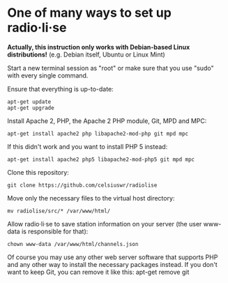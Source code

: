 # One of many ways to set up radio·li·se

**Actually, this instruction only works with Debian-based Linux distributions!** (e.g. Debian itself, Ubuntu or Linux Mint)

Start a new terminal session as "root" or make sure that you use "sudo" with every single command.

Ensure that everything is up-to-date:

    apt-get update
    apt-get upgrade
    
Install Apache 2, PHP, the Apache 2 PHP module, Git, MPD and MPC:
    
    apt-get install apache2 php libapache2-mod-php git mpd mpc
    
If this didn't work and you want to install PHP 5 instead:

    apt-get install apache2 php5 libapache2-mod-php5 git mpd mpc
    
Clone this repository:
    
    git clone https://github.com/celsiuswr/radiolise
    
Move only the necessary files to the virtual host directory:
    
    mv radiolise/src/* /var/www/html/
    
Allow radio·li·se to save station information on your server (the user www-data is responsible for that):
    
    chown www-data /var/www/html/channels.json

Of course you may use any other web server software that supports PHP and any other way to install the necessary packages instead. If you don't want to keep Git, you can remove it like this:
    apt-get remove git
